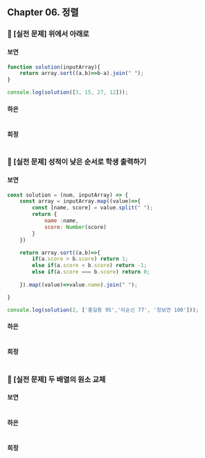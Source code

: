 ## Chapter 06. 정렬
### 📌 [실전 문제] 위에서 아래로
#### 보연
```javascript
function solution(inputArray){
    return array.sort((a,b)=>b-a).join(" ");
}

console.log(solution([3, 15, 27, 12]));
```
#### 하은
```javascript

```
#### 희정
```javascript

```

### 📌 [실전 문제] 성적이 낮은 순서로 학생 출력하기
#### 보연
```javascript
const solution = (num, inputArray) => {
    const array = inputArray.map((value)=>{
        const [name, score] = value.split(" ");
        return {
            name :name,
            score: Number(score)
        }
    })

    return array.sort((a,b)=>{
        if(a.score > b.score) return 1;
        else if(a.score < b.score) return -1;
        else if(a.score === b.score) return 0;
        
    }).map((value)=>value.name).join(" ");

}

console.log(solution(2, ['홍길동 95','이순신 77', '정보연 100']));
```
#### 하은
```javascript

```
#### 희정
```javascript

```
### 📌 [실전 문제] 두 배열의 원소 교체
#### 보연
```javascript

```
#### 하은
```javascript

```
#### 희정
```javascript

```
